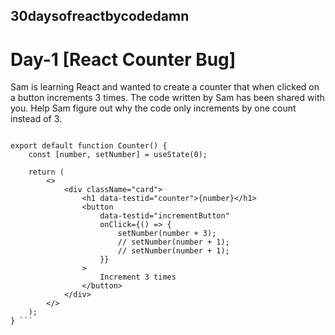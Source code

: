 ## 30daysofreactbycodedamn

# Day-1 [React Counter Bug]

Sam is learning React and wanted to create a counter that when clicked on a button increments 3 times. The code written by Sam has been shared with you.
Help Sam figure out why the code only increments by one count instead of 3.


```import { useState } from "react";

export default function Counter() {
	const [number, setNumber] = useState(0);

	return (
		<>
			<div className="card">
				<h1 data-testid="counter">{number}</h1>
				<button
					data-testid="incrementButton"
					onClick={() => {
						setNumber(number + 3);
						// setNumber(number + 1);
						// setNumber(number + 1);
					}}
				>
					Increment 3 times
				</button>
			</div>
		</>
	);
} ```

